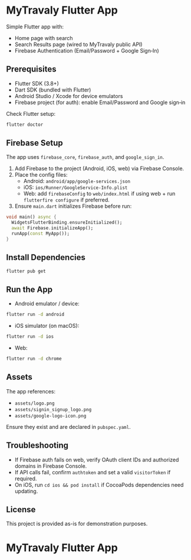 # MyTravaly Flutter App

Simple Flutter app with:
- Home page with search
- Search Results page (wired to MyTravaly public API)
- Firebase Authentication (Email/Password + Google Sign‑In)

## Prerequisites
- Flutter SDK (3.8+)
- Dart SDK (bundled with Flutter)
- Android Studio / Xcode for device emulators
- Firebase project (for auth): enable Email/Password and Google sign‑in

Check Flutter setup:
```bash
flutter doctor
```

## Firebase Setup
The app uses `firebase_core`, `firebase_auth`, and `google_sign_in`.

1) Add Firebase to the project (Android, iOS, web) via Firebase Console.
2) Place the config files:
   - Android: `android/app/google-services.json`
   - iOS: `ios/Runner/GoogleService-Info.plist`
   - Web: add `firebaseConfig` to `web/index.html` if using web + run `flutterfire configure` if preferred.
3) Ensure `main.dart` initializes Firebase before run:

```dart
void main() async {
  WidgetsFlutterBinding.ensureInitialized();
  await Firebase.initializeApp();
  runApp(const MyApp());
}
```

## Install Dependencies
```bash
flutter pub get
```

## Run the App
- Android emulator / device:
```bash
flutter run -d android
```

- iOS simulator (on macOS):
```bash
flutter run -d ios
```

- Web:
```bash
flutter run -d chrome
```

## Assets
The app references:
- `assets/logo.png`
- `assets/signin_signup_logo.png`
- `assets/google-logo-icon.png`

Ensure they exist and are declared in `pubspec.yaml`.

## Troubleshooting
- If Firebase auth fails on web, verify OAuth client IDs and authorized domains in Firebase Console.
- If API calls fail, confirm `authtoken` and set a valid `visitorToken` if required.
- On iOS, run `cd ios && pod install` if CocoaPods dependencies need updating.

## License
This project is provided as-is for demonstration purposes.
# MyTravaly Flutter App